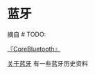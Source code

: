 # 蓝牙

摘自 # TODO:

[『CoreBluetooth』](http://www.saitjr.com/ios/core-bluetooth-overview.html)

[关于蓝牙](https://www.jianshu.com/p/41078f875c4c) 有一些蓝牙历史资料